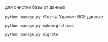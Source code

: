 для очистки базы от данных 

`python manage.py flush`  # Удаляет ВСЕ данные

`python manage.py makemigrations`

`python manage.py migrate`
